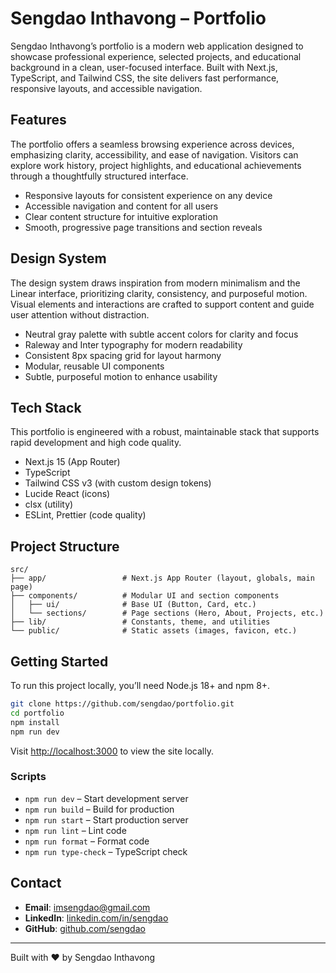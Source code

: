 # Sengdao Inthavong – Portfolio

Sengdao Inthavong’s portfolio is a modern web application designed to showcase professional experience, selected projects, and educational background in a clean, user-focused interface. Built with Next.js, TypeScript, and Tailwind CSS, the site delivers fast performance, responsive layouts, and accessible navigation.

## Features

The portfolio offers a seamless browsing experience across devices, emphasizing clarity, accessibility, and ease of navigation. Visitors can explore work history, project highlights, and educational achievements through a thoughtfully structured interface.

- Responsive layouts for consistent experience on any device
- Accessible navigation and content for all users
- Clear content structure for intuitive exploration
- Smooth, progressive page transitions and section reveals

## Design System

The design system draws inspiration from modern minimalism and the Linear interface, prioritizing clarity, consistency, and purposeful motion. Visual elements and interactions are crafted to support content and guide user attention without distraction.

- Neutral gray palette with subtle accent colors for clarity and focus
- Raleway and Inter typography for modern readability
- Consistent 8px spacing grid for layout harmony
- Modular, reusable UI components
- Subtle, purposeful motion to enhance usability

## Tech Stack

This portfolio is engineered with a robust, maintainable stack that supports rapid development and high code quality.

- Next.js 15 (App Router)
- TypeScript
- Tailwind CSS v3 (with custom design tokens)
- Lucide React (icons)
- clsx (utility)
- ESLint, Prettier (code quality)

## Project Structure

```
src/
├── app/                 # Next.js App Router (layout, globals, main page)
├── components/          # Modular UI and section components
│   ├── ui/              # Base UI (Button, Card, etc.)
│   └── sections/        # Page sections (Hero, About, Projects, etc.)
├── lib/                 # Constants, theme, and utilities
└── public/              # Static assets (images, favicon, etc.)
```

## Getting Started

To run this project locally, you’ll need Node.js 18+ and npm 8+.

```bash
git clone https://github.com/sengdao/portfolio.git
cd portfolio
npm install
npm run dev
```

Visit [http://localhost:3000](http://localhost:3000) to view the site locally.

### Scripts
- `npm run dev` – Start development server
- `npm run build` – Build for production
- `npm run start` – Start production server
- `npm run lint` – Lint code
- `npm run format` – Format code
- `npm run type-check` – TypeScript check

## Contact

- **Email**: imsengdao@gmail.com
- **LinkedIn**: [linkedin.com/in/sengdao](https://linkedin.com/in/sengdao)
- **GitHub**: [github.com/sengdao](https://github.com/sengdao)

---

Built with ❤️ by Sengdao Inthavong
